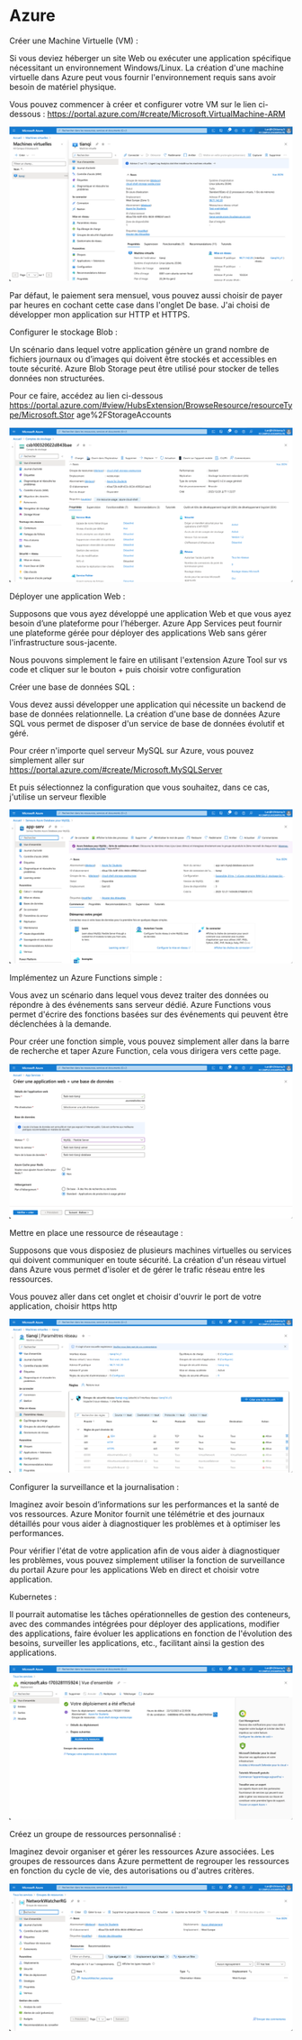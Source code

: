 # Azure

Créer une Machine Virtuelle (VM) :

Si vous deviez héberger un site Web ou exécuter une application spécifique nécessitant un environnement Windows/Linux. La création d'une machine virtuelle dans Azure peut vous fournir l'environnement requis sans avoir besoin de matériel physique.

Vous pouvez commencer à créer et configurer votre VM sur le lien ci-dessous : https://portal.azure.com/#create/Microsoft.VirtualMachine-ARM


![image](https://github.com/An-tianqi/Azure/blob/main/image/vm.png)


Par défaut, le paiement sera mensuel, vous pouvez aussi choisir de payer par heures en cochant cette case dans l'onglet De base.
J'ai choisi de développer mon application sur HTTP et HTTPS.



Configurer le stockage Blob :

Un scénario dans lequel votre application génère un grand nombre de fichiers journaux ou d’images qui doivent être stockés et accessibles en toute sécurité. Azure Blob Storage peut être utilisé pour stocker de telles données non structurées.

Pour ce faire, accédez au lien ci-dessous https://portal.azure.com/#view/HubsExtension/BrowseResource/resourceType/Microsoft.Stor age%2FStorageAccounts


![image](https://github.com/An-tianqi/Azure/blob/main/image/stockage.png)



Déployer une application Web :

Supposons que vous ayez développé une application Web et que vous ayez besoin d’une plateforme pour l’héberger. Azure App Services peut fournir une plateforme gérée pour déployer des applications Web sans gérer l'infrastructure sous-jacente.

Nous pouvons simplement le faire en utilisant l'extension Azure Tool sur vs code et cliquer sur le bouton + puis choisir votre configuration



Créer une base de données SQL :
   
Vous devez aussi développer une application qui nécessite un backend de base de données relationnelle. La création d'une base de données Azure SQL vous permet de disposer d'un service de base de données évolutif et géré.

Pour créer n'importe quel serveur MySQL sur Azure, vous pouvez simplement aller sur
https://portal.azure.com/#create/Microsoft.MySQLServer

Et puis sélectionnez la configuration que vous souhaitez, dans ce cas, j'utilise un serveur flexible


![image](https://github.com/An-tianqi/Azure/blob/main/image/databases.png)


Implémentez un Azure Functions simple :

Vous avez un scénario dans lequel vous devez traiter des données ou répondre à des événements sans serveur dédié. Azure Functions vous permet d'écrire des fonctions basées sur des événements qui peuvent être déclenchées à la demande.

Pour créer une fonction simple, vous pouvez simplement aller dans la barre de recherche et taper Azure Function, cela vous dirigera vers cette page.



![image](https://github.com/An-tianqi/Azure/blob/main/image/app_service.png)



Mettre en place une ressource de réseautage :

Supposons que vous disposiez de plusieurs machines virtuelles ou services qui doivent communiquer en toute sécurité. La création d'un réseau virtuel dans Azure vous permet d'isoler et de gérer le trafic réseau entre les ressources.

Vous pouvez aller dans cet onglet et choisir d'ouvrir le port de votre application, choisir https http


![image](https://github.com/An-tianqi/Azure/blob/main/image/reseau.png)


Configurer la surveillance et la journalisation :

Imaginez avoir besoin d’informations sur les performances et la santé de vos ressources. Azure Monitor fournit une télémétrie et des journaux détaillés pour vous aider à diagnostiquer les problèmes et à optimiser les performances.

Pour vérifier l'état de votre application afin de vous aider à diagnostiquer les problèmes, vous pouvez simplement utiliser la fonction de surveillance du portail Azure pour les applications Web en direct et choisir votre application.


Kubernetes : 

Il pourrait automatise les tâches opérationnelles de gestion des conteneurs, avec des commandes intégrées pour déployer des applications, modifier des applications, faire évoluer les applications en fonction de l'évolution des besoins, surveiller les applications, etc., facilitant ainsi la gestion des applications.



![image](https://github.com/An-tianqi/Azure/blob/main/image/Kubernetes.png)



Créez un groupe de ressources personnalisé :

Imaginez devoir organiser et gérer les ressources Azure associées. Les groupes de ressources dans Azure permettent de regrouper les ressources en fonction du cycle de vie, des autorisations ou d'autres critères.


![image](https://github.com/An-tianqi/Azure/blob/main/image/groupe%20ressourse.png)



